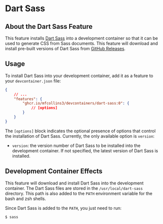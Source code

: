 # Dart Sass

## About the Dart Sass Feature

This feature installs [Dart Sass](https://sass-lang.com/dart-sass/) into a development container so that it can be used to generate CSS from Sass documents. This feature will download and install pre-built versions of Dart Sass from [GitHub Releases](https://github.com/sass/dart-sass/releases).

## Usage

To install Dart Sass into your development container, add it as a feature to your `devcontainer.json` file:

```json
{
    // ...
    "features": {
        "ghcr.io/mfcollins3/devcontainers/dart-sass:0": {
            // [options]
        }
    }
}
```

The `[options]` block indicates the optional presence of options that control the installation of Dart Sass. Currently, the only available option is `version`:

- `version`: the version number of Dart Sass to be installed into the development container. If not specified, the latest version of Dart Sass is installed.

## Development Container Effects

This feature will download and install Dart Sass into the development container. The Dart Sass files are stored in the `/usr/local/dart-sass` directory. This path is also added to the `PATH` environment variable for the bash and zsh shells.

Since Dart Sass is added to the `PATH`, you just need to run:

    $ sass
